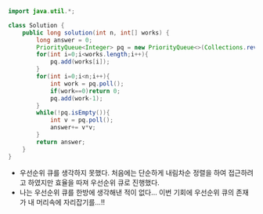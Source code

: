 ```java
import java.util.*;

class Solution {
    public long solution(int n, int[] works) {
        long answer = 0;
        PriorityQueue<Integer> pq = new PriorityQueue<>(Collections.reverseOrder());
        for(int i=0;i<works.length;i++){
            pq.add(works[i]);
        }
        for(int i=0;i<n;i++){
            int work = pq.poll();
            if(work==0)return 0;
            pq.add(work-1);
        }
        while(!pq.isEmpty()){
            int v = pq.poll();
            answer+= v*v;
        }
        return answer;
    }
}
```

- 우선순위 큐를 생각하지 못했다. 처음에는 단순하게 내림차순 정렬을 하여 접근하려고 하였지만 효율을 따져 우선순위 큐로 진행했다.
- 나는 우선순위 큐를 한방에 생각해낸 적이 없다... 이번 기회에 우선순위 큐의 존재가 내 머리속에 자리잡기를...!!
